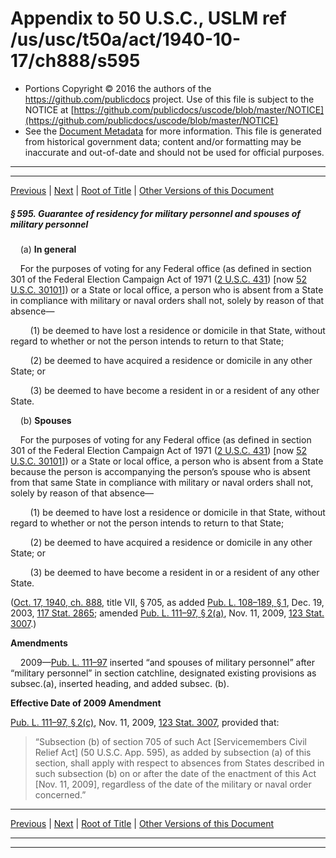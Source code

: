 ---
---

# Appendix to 50 U.S.C., USLM ref /us/usc/t50a/act/1940-10-17/ch888/s595

* Portions Copyright © 2016 the authors of the https://github.com/publicdocs project.
  Use of this file is subject to the NOTICE at [https://github.com/publicdocs/uscode/blob/master/NOTICE](https://github.com/publicdocs/uscode/blob/master/NOTICE)
* See the [Document Metadata](././../../../../../../..//README.md) for more information.
  This file is generated from historical government data; content and/or formatting may be inaccurate and out-of-date and should not be used for official purposes.

----------
----------

[Previous](./../../../../../../..//us/usc/t50a/act/1940-10-17/ch888/tVII/m__us_usc_t50a_act_1940-10-17_ch888_s594.md) | [Next](./../../../../../../..//us/usc/t50a/act/1940-10-17/ch888/tVII/m__us_usc_t50a_act_1940-10-17_ch888_s596.md) | [Root of Title](./../../../../../../../) | [Other Versions of this Document](https://publicdocs.github.io/go/links?ns=uslm&ref=%2Fus%2Fusc%2Ft50a%2Fact%2F1940-10-17%2Fch888%2Fs595)

##### § 595. Guarantee of residency for military personnel and spouses of military personnel

    (a) __In general__ 

    For the purposes of voting for any Federal office (as defined in section 301 of the Federal Election Campaign Act of 1971 ([2 U.S.C. 431][/us/usc/t2/s431]) \[now [52 U.S.C. 30101][/us/usc/t52/s30101]\]) or a State or local office, a person who is absent from a State in compliance with military or naval orders shall not, solely by reason of that absence—

        (1) be deemed to have lost a residence or domicile in that State, without regard to whether or not the person intends to return to that State;

        (2) be deemed to have acquired a residence or domicile in any other State; or

        (3) be deemed to have become a resident in or a resident of any other State.

    (b) __Spouses__ 

    For the purposes of voting for any Federal office (as defined in section 301 of the Federal Election Campaign Act of 1971 ([2 U.S.C. 431][/us/usc/t2/s431]) \[now [52 U.S.C. 30101][/us/usc/t52/s30101]\]) or a State or local office, a person who is absent from a State because the person is accompanying the person’s spouse who is absent from that same State in compliance with military or naval orders shall not, solely by reason of that absence—

        (1) be deemed to have lost a residence or domicile in that State, without regard to whether or not the person intends to return to that State;

        (2) be deemed to have acquired a residence or domicile in any other State; or

        (3) be deemed to have become a resident in or a resident of any other State.

([Oct. 17, 1940, ch. 888][/us/act/1940-10-17/ch888], title VII, § 705, as added [Pub. L. 108–189, § 1][/us/pl/108/189/s1], Dec. 19, 2003, [117 Stat. 2865][/us/stat/117/2865]; amended [Pub. L. 111–97, § 2(a)][/us/pl/111/97/s2/a], Nov. 11, 2009, [123 Stat. 3007][/us/stat/123/3007].)

 __Amendments__ 

    2009—[Pub. L. 111–97][/us/pl/111/97] inserted “and spouses of military personnel” after “military personnel” in section catchline, designated existing provisions as subsec.(a), inserted heading, and added subsec. (b).

 __Effective Date of 2009 Amendment__ 

[Pub. L. 111–97, § 2(c)][/us/pl/111/97/s2/c], Nov. 11, 2009, [123 Stat. 3007][/us/stat/123/3007], provided that: 

> “Subsection (b) of section 705 of such Act \[Servicemembers Civil Relief Act\] (50 U.S.C. App. 595), as added by subsection (a) of this section, shall apply with respect to absences from States described in such subsection (b) on or after the date of the enactment of this Act \[Nov. 11, 2009\], regardless of the date of the military or naval order concerned.”

----------

[Previous](./../../../../../../..//us/usc/t50a/act/1940-10-17/ch888/tVII/m__us_usc_t50a_act_1940-10-17_ch888_s594.md) | [Next](./../../../../../../..//us/usc/t50a/act/1940-10-17/ch888/tVII/m__us_usc_t50a_act_1940-10-17_ch888_s596.md) | [Root of Title](./../../../../../../../) | [Other Versions of this Document](https://publicdocs.github.io/go/links?ns=uslm&ref=%2Fus%2Fusc%2Ft50a%2Fact%2F1940-10-17%2Fch888%2Fs595)

----------
----------

[/us/usc/t2/s431]: https://publicdocs.github.io/go/links?ns=uslm&ref=%2Fus%2Fusc%2Ft2%2Fs431
[/us/usc/t52/s30101]: https://publicdocs.github.io/go/links?ns=uslm&ref=%2Fus%2Fusc%2Ft52%2Fs30101
[/us/usc/t2/s431]: https://publicdocs.github.io/go/links?ns=uslm&ref=%2Fus%2Fusc%2Ft2%2Fs431
[/us/usc/t52/s30101]: https://publicdocs.github.io/go/links?ns=uslm&ref=%2Fus%2Fusc%2Ft52%2Fs30101
[/us/act/1940-10-17/ch888]: https://publicdocs.github.io/go/links?ns=uslm&ref=%2Fus%2Fact%2F1940-10-17%2Fch888
[/us/pl/108/189/s1]: https://publicdocs.github.io/go/links?ns=uslm&ref=%2Fus%2Fpl%2F108%2F189%2Fs1
[/us/stat/117/2865]: https://publicdocs.github.io/go/links?ns=uslm&ref=%2Fus%2Fstat%2F117%2F2865
[/us/pl/111/97/s2/a]: https://publicdocs.github.io/go/links?ns=uslm&ref=%2Fus%2Fpl%2F111%2F97%2Fs2%2Fa
[/us/stat/123/3007]: https://publicdocs.github.io/go/links?ns=uslm&ref=%2Fus%2Fstat%2F123%2F3007
[/us/pl/111/97]: https://publicdocs.github.io/go/links?ns=uslm&ref=%2Fus%2Fpl%2F111%2F97
[/us/pl/111/97/s2/c]: https://publicdocs.github.io/go/links?ns=uslm&ref=%2Fus%2Fpl%2F111%2F97%2Fs2%2Fc
[/us/stat/123/3007]: https://publicdocs.github.io/go/links?ns=uslm&ref=%2Fus%2Fstat%2F123%2F3007


